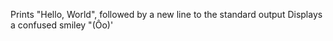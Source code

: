 Prints "Hello, World", followed by a new line to the standard output
Displays a confused smiley "(Ôo)'
